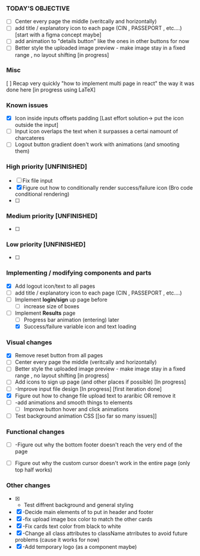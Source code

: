 ### TODAY'S OBJECTIVE
- [ ] Center every page the middle (veritcally and horizontally)
- [ ] add title / explanatory icon to each page (CIN , PASSEPORT  , etc....) [start with a figma concept maybe]
- [ ] add animation to "details button" like the ones in other buttons for now
- [ ] Better style the uploaded image preview - make image stay in a fixed range , no layout shifting [in progress]
### Misc
[ ] Recap very quickly "how to implement multi page in react" the way it was done here [in progress using LaTeX]
### Known issues
- [x] Icon inside inputs offsets padding  [Last effort solution-> put the icon outside the input] 
- [ ] Input icon overlaps the text when it surpasses a certai namount of charcateres 
- [ ] Logout button gradient doen't work with animations (and smooting them)
### High priority  [UNFINISHED]
- [ ] Fix file input 
- [x] Figure out how to conditionally render success/failure icon (Bro code  conditional rendering)
- [ ] 
###  Medium priority [UNFINISHED]
- [ ] 
### Low priority  [UNFINISHED]
- [ ] 
### Implementing / modifying components and parts
- [x] Add logout icon/text to all pages
- [ ] add title / explanatory icon to each page (CIN , PASSEPORT  , etc....)
- [ ] Implement **login/sign** up page before 
	- [ ] increase size of boxes
- [ ] Implement **Results** page
	- [ ] Progress bar animation (entering) later
	- [x]  Success/failure variable icon and text loading

### Visual changes
- [x] Remove reset button from all pages
- [ ] Center every page the middle (veritcally and horizontally)
- [ ] Better style the uploaded image preview - make image stay in a fixed range , no layout shifting [in progress]
- [ ] Add icons to sign up page (and other places if possible) [In progress]
- [ ] -Improve input file design [In progress] [first iteration done]
- [x]  Figure out how to change file upload text to araribic OR remove it
- [ ] -add animations and smooth things to elements
	- [ ] Improve button hover and click animations 
- [ ] Test background animation CSS [[so far so many issues]]
### Functional changes
- [ ] -Figure out why the bottom footer doesn't reach the very end of the page
- [ ] Figure out why the custom cursor doesn't work in the entire page (only top half works)


### Other changes

- [x] - Test diffrent background and general styling 
- [x] -Decide main elements of to put in header and footer
- [x] -fix upload image box color to match the other cards
- [x] -Fix cards text color from black to white
- [x] -Change all class attributes to className atrributes to avoid future problems (cause it works for now)
- [x] -Add temporary logo (as a component maybe)
